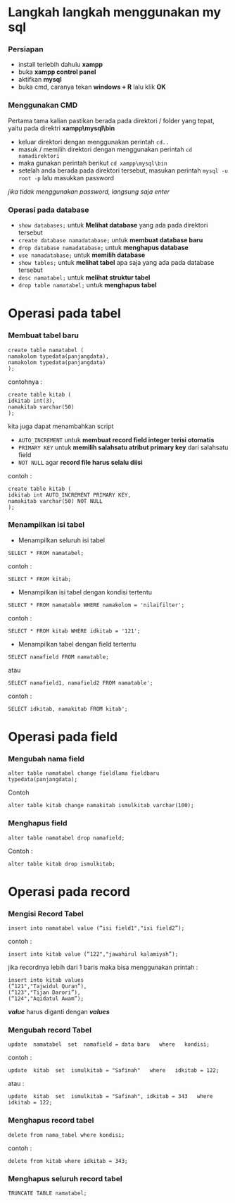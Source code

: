 # Langkah langkah menggunakan my sql
### Persiapan
- install terlebih dahulu **xampp**
- buka **xampp control panel**
- aktifkan **mysql**
- buka cmd, caranya tekan **windows + R** lalu klik **OK**

### Menggunakan CMD
Pertama tama kalian pastikan berada pada direktori / folder yang tepat, yaitu pada direktri **xampp\mysql\bin**
- keluar direktori dengan menggunakan perintah ```cd..```
- masuk / memilih direktori dengan menggunakan perintah ```cd namadirektori```
- maka gunakan perintah berikut ```cd xampp\mysql\bin```
- setelah anda berada pada direktori tersebut, masukan perintah ```mysql -u root -p``` lalu masukkan password

_jika tidak menggunakan password, langsung saja enter_

### Operasi pada database
- ```show databases;``` untuk **Melihat database** yang ada pada direktori tersebut
- ```create database namadatabase;``` untuk **membuat database baru**
- ```drop database namadatabase;``` untuk **menghapus database**
- ```use namadatabase;``` untuk **memilih database**
- ```show tables;``` untuk **melihat tabel** apa saja yang ada pada database tersebut
- ```desc namatabel;``` untuk **melihat struktur tabel**
- ```drop table namatabel;``` untuk **menghapus tabel**

# Operasi pada tabel
### Membuat tabel baru
```
create table namatabel (
namakolom typedata(panjangdata),
namakolom typedata(panjangdata)
);
```
contohnya :
```
create table kitab (
idkitab int(3),
namakitab varchar(50)
);
```
kita juga dapat menambahkan script
- ```AUTO_INCREMENT``` untuk **membuat record field integer terisi otomatis**
- ```PRIMARY KEY``` untuk **memilih salahsatu atribut primary key** dari salahsatu field
- ```NOT NULL``` agar **record file harus selalu diisi**

contoh :
```
create table kitab (
idkitab int AUTO_INCREMENT PRIMARY KEY,
namakitab varchar(50) NOT NULL
);
```

### Menampilkan isi tabel
- Menampilkan seluruh isi tabel
```
SELECT * FROM namatabel;
```
contoh :
```
SELECT * FROM kitab;
```

- Menampilkan isi tabel dengan kondisi tertentu
```
SELECT * FROM namatable WHERE namakolom = 'nilaifilter';
```
contoh :
```
SELECT * FROM kitab WHERE idkitab = '121';
```

- Menampilkan tabel dengan field tertentu
```
SELECT namafield FROM namatable;
```
atau
```
SELECT namafield1, namafield2 FROM namatable';
```
contoh :
```
SELECT idkitab, namakitab FROM kitab';
```
# Operasi pada field
### Mengubah nama field
```
alter table namatabel change fieldlama fieldbaru typedata(panjangdata);
```
Contoh
```
alter table kitab change namakitab ismulkitab varchar(100);
```

### Menghapus field
```
alter table namatabel drop namafield;
```
Contoh :
```
alter table kitab drop ismulkitab;
 ```
# Operasi pada record 
### Mengisi Record Tabel
```
insert into namatabel value (“isi field1","isi field2”);
```
contoh :
```
insert into kitab value (“122","jawahirul kalamiyah”);
```
jika recordnya lebih dari 1 baris maka bisa menggunakan printah :
```
insert into kitab values
(“121","Tajwidul Quran”),
(“123","Tijan Darori”),
(“124","Aqidatul Awam”);
```
_**value**_ harus diganti dengan _**values**_

### Mengubah record Tabel
```
update  namatabel  set  namafield = data baru   where   kondisi;
```
contoh :
```
update  kitab  set  ismulkitab = "Safinah"   where   idkitab = 122;
```
atau :
```
update  kitab  set  ismulkitab = "Safinah", idkitab = 343   where   idkitab = 122;
```

### Menghapus record tabel
```
delete from nama_tabel where kondisi;
```
contoh :
```
delete from kitab where idkitab = 343;
```
### Menghapus seluruh record tabel
```
TRUNCATE TABLE namatabel;
```
